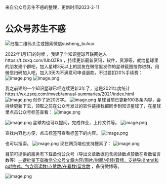 来自公众号苏生不惑的整理，更新时间2023-2-11

# 公众号苏生不惑
![扫描二维码关注或搜索微信susheng_buhuo](https://upload-images.jianshu.io/upload_images/23152173-61c280d775baf3e6.png?imageMogr2/auto-orient/strip%7CimageView2/2/w/1240)

2022年1月1日的时候 ，我建了个知识星球互联网达人https://t.zsxq.com/IUbQZRn  ，持续更新最新资讯，软件，资源等，就给星球里的朋友建个群吧，加入星球3天以上的朋友在微信里发你的星球截图拉你进群，用微信扫码加入吧，加入3天内不满意可申请退款，不过要扣20%手续费：
![image.png](https://upload-images.jianshu.io/upload_images/23152173-83381836f12598ba.png?imageMogr2/auto-orient/strip%7CimageView2/2/w/1240) 
![image.png](https://upload-images.jianshu.io/upload_images/23152173-e44743933c23e3d7.png?imageMogr2/auto-orient/strip%7CimageView2/2/w/1240)

我之前建的一个知识星球已经连续更新3年了，这是2021年度统计https://wx.zsxq.com/mweb/annual-summaries/2021/index.html 
![image.png](https://upload-images.jianshu.io/upload_images/23152173-97de0ebe4fc02dbd.png?imageMogr2/auto-orient/strip%7CimageView2/2/w/1240)
创作了近20万字。
![image.png](https://upload-images.jianshu.io/upload_images/23152173-ecc1992426922437.png?imageMogr2/auto-orient/strip%7CimageView2/2/w/1240)
星球目前已更新100多条内容，会持续更新下去，领取之前在公众号发过的软件链接我都同步到知识星球了，在星球里点击公众号标签查看： 
![image.png](https://upload-images.jianshu.io/upload_images/23152173-a92714ba18a2beac.png?imageMogr2/auto-orient/strip%7CimageView2/2/w/1240)

![image.png](https://upload-images.jianshu.io/upload_images/23152173-1fc1b05d5af1830e.png?imageMogr2/auto-orient/strip%7CimageView2/2/w/1240)
星球内也可以提问，完成作业，上传文件等。
![image.png](https://upload-images.jianshu.io/upload_images/23152173-ffbc86e5d37c3ae4.png?imageMogr2/auto-orient/strip%7CimageView2/2/w/1240)

查找内容也方便，点击标签可查看标签下的内容。
![image.png](https://upload-images.jianshu.io/upload_images/23152173-dde0e5d24d484096.png?imageMogr2/auto-orient/strip%7CimageView2/2/w/1240)

也可以搜索。
![image.png](https://upload-images.jianshu.io/upload_images/23152173-901ddee1d3a6c52a.png?imageMogr2/auto-orient/strip%7CimageView2/2/w/1240)
现在网页端也支持搜索了：
![image.png](https://upload-images.jianshu.io/upload_images/23152173-05b698c99f57d393.png?imageMogr2/auto-orient/strip%7CimageView2/2/w/1240)

目前可提供的服务有下载备份公众号（导出文章数据包含阅读数点赞数在看数留言数等）[一键批量下载微信公众号文章内容/图片/封面/视频/音频，支持导出html和pdf格式，包含阅读数/点赞数/在看数/留言数](https://mp.weixin.qq.com/s/ogxF4j5PncxIQ91PtIwU-A) ，备份微博等。

![image.png](https://upload-images.jianshu.io/upload_images/23152173-ceed19e73fd726b5.png?imageMogr2/auto-orient/strip%7CimageView2/2/w/1240)
